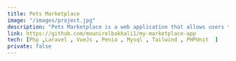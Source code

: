 ```yaml
---
title: Pets Marketplace
image: "/images/project.jpg"
description: "Pets Marketplace is a web application that allows users to buy and sell pets accessories and products."
link: https://github.com/mounirelbakkali1/my-marketplace-app
tech: [Php ,Laravel , VueJs , Penia , Mysql , Tailwind , PHPUnit  ]
private: false
---
```

